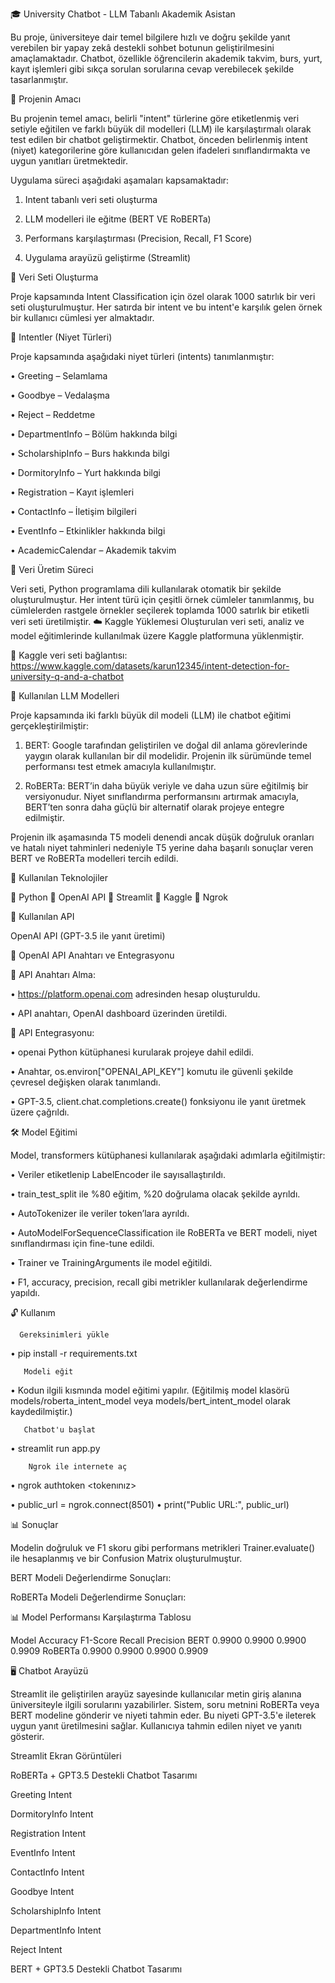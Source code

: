 🎓 University Chatbot - LLM Tabanlı Akademik Asistan

Bu proje, üniversiteye dair temel bilgilere hızlı ve doğru şekilde yanıt verebilen bir yapay zekâ destekli sohbet botunun geliştirilmesini amaçlamaktadır. Chatbot, özellikle öğrencilerin akademik takvim, burs, yurt, kayıt işlemleri gibi sıkça sorulan sorularına cevap verebilecek şekilde tasarlanmıştır.

📌 Projenin Amacı

Bu projenin temel amacı, belirli "intent" türlerine göre etiketlenmiş veri setiyle eğitilen ve farklı büyük dil modelleri (LLM) ile karşılaştırmalı olarak test edilen bir chatbot geliştirmektir. Chatbot, önceden belirlenmiş intent (niyet) kategorilerine göre kullanıcıdan gelen ifadeleri sınıflandırmakta ve uygun yanıtları üretmektedir. 

Uygulama süreci aşağıdaki aşamaları kapsamaktadır:

1)	Intent tabanlı veri seti oluşturma

2)	LLM modelleri ile eğitme (BERT VE RoBERTa)

3)	Performans karşılaştırması (Precision, Recall, F1 Score)

4)	Uygulama arayüzü geliştirme (Streamlit)

📁 Veri Seti Oluşturma

Proje kapsamında Intent Classification için özel olarak 1000 satırlık bir veri seti oluşturulmuştur. Her satırda bir intent ve bu intent'e karşılık gelen örnek bir kullanıcı cümlesi yer almaktadır.

🎯 Intentler (Niyet Türleri)

Proje kapsamında aşağıdaki niyet türleri (intents) tanımlanmıştır:

•	Greeting – Selamlama

•	Goodbye – Vedalaşma

•	Reject – Reddetme

•	DepartmentInfo – Bölüm hakkında bilgi

•	ScholarshipInfo – Burs hakkında bilgi

•	DormitoryInfo – Yurt hakkında bilgi

•	Registration – Kayıt işlemleri

•	ContactInfo – İletişim bilgileri

•	EventInfo – Etkinlikler hakkında bilgi

•	AcademicCalendar – Akademik takvim

🔨 Veri Üretim Süreci

Veri seti, Python programlama dili kullanılarak otomatik bir şekilde oluşturulmuştur. Her intent türü için çeşitli örnek cümleler tanımlanmış, bu cümlelerden rastgele örnekler seçilerek toplamda 1000 satırlık bir etiketli veri seti üretilmiştir.
☁️ Kaggle Yüklemesi
Oluşturulan veri seti, analiz ve model eğitimlerinde kullanılmak üzere Kaggle platformuna yüklenmiştir.

🔗 Kaggle veri seti bağlantısı: https://www.kaggle.com/datasets/karun12345/intent-detection-for-university-q-and-a-chatbot

🧠 Kullanılan LLM Modelleri

Proje kapsamında iki farklı büyük dil modeli (LLM) ile chatbot eğitimi gerçekleştirilmiştir:

1)	BERT: Google tarafından geliştirilen ve doğal dil anlama görevlerinde yaygın olarak kullanılan bir dil modelidir. Projenin ilk sürümünde temel performansı test etmek amacıyla kullanılmıştır.

2)	RoBERTa: BERT’in daha büyük veriyle ve daha uzun süre eğitilmiş bir versiyonudur. Niyet sınıflandırma performansını artırmak amacıyla, BERT’ten sonra daha güçlü bir alternatif olarak projeye entegre edilmiştir.

Projenin ilk aşamasında T5 modeli denendi ancak düşük doğruluk oranları ve hatalı niyet tahminleri nedeniyle  T5 yerine daha başarılı sonuçlar veren BERT ve RoBERTa modelleri tercih edildi.





📌 Kullanılan Teknolojiler

	Python 
	OpenAI API
	Streamlit 
	Kaggle 
	Ngrok

🔑 Kullanılan API

OpenAI API (GPT-3.5 ile yanıt üretimi)

🔐 OpenAI API Anahtarı ve Entegrasyonu

	API Anahtarı Alma:

•	https://platform.openai.com adresinden hesap oluşturuldu.

•	API anahtarı, OpenAI dashboard üzerinden üretildi.

	API Entegrasyonu:

•	openai Python kütüphanesi kurularak projeye dahil edildi.

•	Anahtar, os.environ["OPENAI_API_KEY"] komutu ile güvenli şekilde çevresel değişken olarak tanımlandı.

•	GPT-3.5, client.chat.completions.create() fonksiyonu ile yanıt üretmek üzere çağrıldı.


🛠️ Model Eğitimi

Model, transformers kütüphanesi kullanılarak aşağıdaki adımlarla eğitilmiştir:

•	Veriler etiketlenip LabelEncoder ile sayısallaştırıldı.

•	train_test_split ile %80 eğitim, %20 doğrulama olacak şekilde ayrıldı.

•	AutoTokenizer ile veriler token’lara ayrıldı.

•	AutoModelForSequenceClassification ile RoBERTa ve BERT modeli, niyet sınıflandırması için fine-tune edildi.

•	Trainer ve TrainingArguments ile model eğitildi.

•	F1, accuracy, precision, recall gibi metrikler kullanılarak değerlendirme yapıldı.

🔓 Kullanım

      Gereksinimleri yükle

•	pip install -r requirements.txt

       Modeli eğit

•	Kodun ilgili kısmında model eğitimi yapılır. (Eğitilmiş model klasörü   models/roberta_intent_model  veya  models/bert_intent_model olarak kaydedilmiştir.)

       Chatbot'u başlat

•	streamlit run app.py

        Ngrok ile internete aç

•	ngrok authtoken <tokenınız>

•	public_url = ngrok.connect(8501)
•	print("Public URL:", public_url)


📊 Sonuçlar

Modelin doğruluk ve F1 skoru gibi performans metrikleri Trainer.evaluate() ile hesaplanmış ve bir Confusion Matrix oluşturulmuştur.









BERT Modeli Değerlendirme Sonuçları:

  


 



RoBERTa  Modeli Değerlendirme Sonuçları:

 

 



📊 Model Performansı Karşılaştırma Tablosu

Model	Accuracy	F1-Score	Recall 	Precision
BERT	0.9900	0.9900	0.9900	0.9909
RoBERTa	0.9900	0.9900	0.9900	0.9909

🖥️ Chatbot Arayüzü

Streamlit ile geliştirilen arayüz sayesinde kullanıcılar metin giriş alanına üniversiteyle ilgili sorularını yazabilirler. Sistem, soru metnini RoBERTa veya BERT modeline gönderir ve niyeti tahmin eder. Bu niyeti GPT-3.5'e ileterek uygun yanıt üretilmesini sağlar. Kullanıcıya tahmin edilen niyet ve yanıtı gösterir.

Streamlit Ekran Görüntüleri

RoBERTa + GPT3.5 Destekli Chatbot Tasarımı

Greeting Intent

 





DormitoryInfo Intent

 
Registration Intent

 



EventInfo Intent

 

ContactInfo Intent

 

Goodbye Intent

 

ScholarshipInfo Intent

 

DepartmentInfo Intent

 

 
Reject Intent

 
 BERT + GPT3.5 Destekli Chatbot Tasarımı

 



